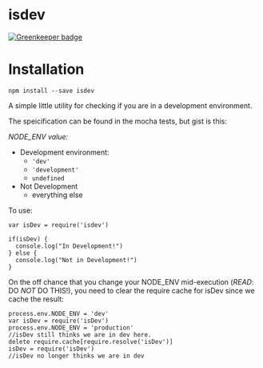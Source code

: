 isdev
===

[![Greenkeeper badge](https://badges.greenkeeper.io/retrohacker/isDev.svg)](https://greenkeeper.io/)

# Installation

`npm install --save isdev`

A simple little utility for checking if you are in a development environment.

The speicification can be found in the mocha tests, but gist is this:

*NODE_ENV value:*
* Development environment:
  * `'dev'`
  * `'development'`
  * `undefined`
* Not Development
  * everything else


To use:

```
var isDev = require('isdev')

if(isDev) {
  console.log("In Development!")
} else {
  console.log("Not in Development!")
}
```

On the off chance that you change your NODE_ENV mid-execution (*READ*: DO _NOT_ DO THIS!), you need to clear the require cache for isDev since we cache the result:

```
process.env.NODE_ENV = 'dev'
var isDev = require('isDev')
process.env.NODE_ENV = 'production'
//isDev still thinks we are in dev here.
delete require.cache[require.resolve('isDev')]
isDev = require('isDev')
//isDev no longer thinks we are in dev
```
